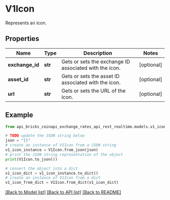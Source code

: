 # V1Icon

Represents an icon.

## Properties

Name | Type | Description | Notes
------------ | ------------- | ------------- | -------------
**exchange_id** | **str** | Gets or sets the exchange ID associated with the icon. | [optional] 
**asset_id** | **str** | Gets or sets the asset ID associated with the icon. | [optional] 
**url** | **str** | Gets or sets the URL of the icon. | [optional] 

## Example

```python
from api_bricks_coinapi_exchange_rates_api_rest_realtime.models.v1_icon import V1Icon

# TODO update the JSON string below
json = "{}"
# create an instance of V1Icon from a JSON string
v1_icon_instance = V1Icon.from_json(json)
# print the JSON string representation of the object
print(V1Icon.to_json())

# convert the object into a dict
v1_icon_dict = v1_icon_instance.to_dict()
# create an instance of V1Icon from a dict
v1_icon_from_dict = V1Icon.from_dict(v1_icon_dict)
```
[[Back to Model list]](../README.md#documentation-for-models) [[Back to API list]](../README.md#documentation-for-api-endpoints) [[Back to README]](../README.md)


